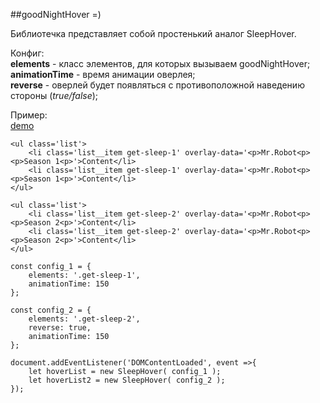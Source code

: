 ##goodNightHover =)

Библиотечка представляет собой простенький аналог SleepHover.

Конфиг: <br>
**elements** - класс элементов, для которых вызываем goodNightHover; <br>
**animationTime** - время анимации оверлея; <br>
**reverse** - оверлей будет появляться с противоположной наведению стороны (_true/false_); <br>

Пример:<br>
[demo](https://umgreen.github.io/goodNightHover/dist/)
```
<ul class='list'>
    <li class='list__item get-sleep-1' overlay-data='<p>Mr.Robot<p><p>Season 1<p>'>Content</li>
    <li class='list__item get-sleep-1' overlay-data='<p>Mr.Robot<p><p>Season 1<p>'>Content</li>
</ul>

<ul class='list'>
    <li class='list__item get-sleep-2' overlay-data='<p>Mr.Robot<p><p>Season 2<p>'>Content</li>
    <li class='list__item get-sleep-2' overlay-data='<p>Mr.Robot<p><p>Season 2<p>'>Content</li>
</ul>

const config_1 = {
    elements: '.get-sleep-1', 
    animationTime: 150
};

const config_2 = {
    elements: '.get-sleep-2', 
    reverse: true, 
    animationTime: 150
};

document.addEventListener('DOMContentLoaded', event =>{
    let hoverList = new SleepHover( config_1 );
    let hoverList2 = new SleepHover( config_2 );
});
```
